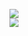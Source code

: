 [![](https://img.shields.io/badge/Made%20With-Github%20Spray-lightgrey.svg?style=for-the-badge&logo=github)](https://github.com/Annihil/github-spray#10967)  
[![](https://i.imgur.com/2DrTn0Z.gif)](https://github.com/Annihil/github-spray)
